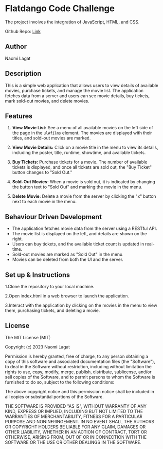 # Flatdango Code Challenge

The project involves the integration of JavaScript, HTML, and CSS.

Github Repo: [Link](https://github.com/Naomie-Jerutoe/Flatdango-Code-Challenge.git)

## Author

Naomi Lagat

## Description

This is a simple web application that allows users to view details of available movies, purchase tickets, and manage the movie list. The application fetches data from a server and users can see movie details, buy tickets, mark sold-out movies, and delete movies.

## Features

1. **View Movie List:** See a menu of all available movies on the left side of the page in the `ul#films` element. The movies are displayed with their titles, and sold-out movies are marked.

2. **View Movie Details:** Click on a movie title in the menu to view its details, including the poster, title, runtime, showtime, and available tickets.

3. **Buy Tickets:** Purchase tickets for a movie. The number of available tickets is displayed, and once all tickets are sold out, the "Buy Ticket" button changes to "Sold Out."

4. **Sold-Out Movies:** When a movie is sold out, it is indicated by changing the button text to "Sold Out" and marking the movie in the menu.

5. **Delete Movie:** Delete a movie from the server by clicking the "x" button next to each movie in the menu.

## Behaviour Driven Development

- The application fetches movie data from the server using a RESTful API.
- The movie list is displayed on the left, and details are shown on the right.
- Users can buy tickets, and the available ticket count is updated in real-time.
- Sold-out movies are marked as "Sold Out" in the menu.
- Movies can be deleted from both the UI and the server.

## Set up & Instructions

1.Clone the repository to your local machine.

2.Open index.html in a web browser to launch the application.

3.Interact with the application by clicking on the movies in the menu to view them, purchasing tickets, and deleting a movie.

## License

The MIT License (MIT)

Copyright (c) 2023 Naomi Lagat

Permission is hereby granted, free of charge, to any person obtaining a copy of this software and associated documentation files (the "Software"), to deal in the Software without restriction, including without limitation the rights to use, copy, modify, merge, publish, distribute, sublicense, and/or sell copies of the Software, and to permit persons to whom the Software is furnished to do so, subject to the following conditions:

The above copyright notice and this permission notice shall be included in all copies or substantial portions of the Software.

THE SOFTWARE IS PROVIDED "AS IS", WITHOUT WARRANTY OF ANY KIND, EXPRESS OR IMPLIED, INCLUDING BUT NOT LIMITED TO THE WARRANTIES OF MERCHANTABILITY, FITNESS FOR A PARTICULAR PURPOSE AND NONINFRINGEMENT. IN NO EVENT SHALL THE AUTHORS OR COPYRIGHT HOLDERS BE LIABLE FOR ANY CLAIM, DAMAGES OR OTHER LIABILITY, WHETHER IN AN ACTION OF CONTRACT, TORT OR OTHERWISE, ARISING FROM, OUT OF OR IN CONNECTION WITH THE SOFTWARE OR THE USE OR OTHER DEALINGS IN THE SOFTWARE.
